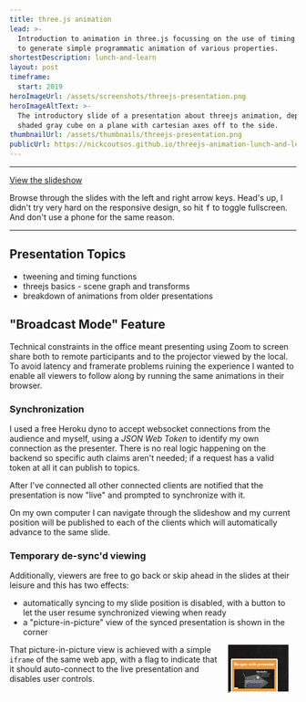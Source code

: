 ```yaml
---
title: three.js animation
lead: >-
  Introduction to animation in three.js focussing on the use of timing functions
  to generate simple programmatic animation of various properties.
shortestDescription: lunch-and-learn
layout: post
timeframe:
  start: 2019
heroImageUrl: /assets/screenshots/threejs-presentation.png
heroImageAltText: >-
  The introductory slide of a presentation about threejs animation, depicting a
  shaded gray cube on a plane with cartesian axes off to the side.
thumbnailUrl: /assets/thumbnails/threejs-presentation.png
publicUrl: https://nickcoutsos.github.io/threejs-animation-lunch-and-learn/
---
```


---
<a target="_blank" href="{{ page.publicUrl }}">View the slideshow</a>

Browse through the slides with the left and right arrow keys. Head's up, I
didn't try very hard on the responsive design, so hit <kbd>f</kbd> to toggle
fullscreen. And don't use a phone for the same reason.

---

## Presentation Topics

* tweening and timing functions
* threejs basics - scene graph and transforms
* breakdown of animations from older presentations

## "Broadcast Mode" Feature

Technical constraints in the office meant presenting using Zoom to screen share
both to remote participants and to the projector viewed by the local. To avoid
latency and framerate problems ruining the experience I wanted to enable all
viewers to follow along by running the same animations in their browser.

### Synchronization

I used a free Heroku dyno to accept websocket connections from the audience and
myself, using a _JSON Web Token_ to identify my own connection as the presenter.
There is no real logic happening on the backend so specific auth claims aren't
needed; if a request has a valid token at all it can publish to topics.

After I've connected all other connected clients are notified that the
presentation is now "live" and prompted to synchronize with it.

On my own computer I can navigate through the slideshow and my current position
will be published to each of the clients which will automatically advance to the
same slide.

### Temporary de-sync'd viewing

Additionally, viewers are free to go back or skip ahead in the slides at their
leisure and this has two effects:

- automatically syncing to my slide position is disabled, with a button to let
  the user resume synchronized viewing when ready
- a "picture-in-picture" view of the synced presentation is shown in the corner

<img
  style="float: right; height: 6em; margin: 0 1em"
  src="/assets/thumbnails/threejs-presentation-resync.png"
  alt="An example of the picture-in-picture preview of the live presentation with prompt to re-synchronize"
/>

That picture-in-picture view is achieved with a simple `iframe` of the same web
app, with a flag to indicate that it should auto-connect to the live
presentation and disables user controls.
